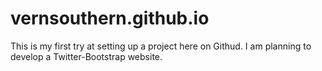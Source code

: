 # vernsouthern.github.io
This is my first try at setting up a project here on Githud. I am planning to develop a Twitter-Bootstrap website.
